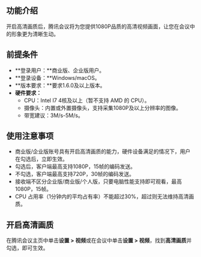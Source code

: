 ## 功能介绍
开启高清画质后，腾讯会议将为您提供1080P品质的高清视频画面，让您在会议中的形象更为清晰生动。

## 前提条件
- **登录用户：**商业版、企业版用户。
- **登录设备：**Windows/macOS。
- **版本要求：**要求1.6.0及以上版本。
- **硬件要求：**
	- CPU：Intel I7 4核及以上（暂不支持 AMD 的 CPU）。
	- 摄像头：内置或外置摄像头，支持采集1080P及以上分辨率的图像。
	- 带宽建议：3M/s-5M/s。

## 使用注意事项
- 商业版/企业版账号具有开启高清画质的能力，硬件设备满足的情况下，用户在勾选后，立即生效。
 - 勾选后，客户端最高支持1080P，15帧的编码发送。
 - 不勾选，客户端最高支持720P，30帧的编码发送。
- 接收端不区分企业版/商业版/个人版，只要电脑性能支持即可观看，最高1080P，15帧。
- CPU 占用率（1分钟内的平均占有率）不能超过30%，超过则无法维持高清画质。

## 开启高清画质
在腾讯会议主页中单击**设置 > 视频**或在会议中单击**设置 > 视频**，找到**高清画质**并勾选，即可生效。
